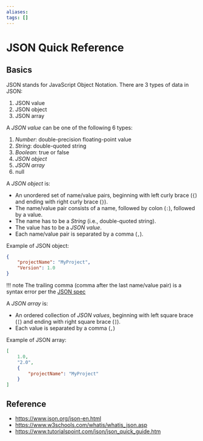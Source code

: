 ```yaml
---
aliases: 
tags: []
---
```


# JSON Quick Reference

## Basics

JSON stands for JavaScript Object Notation. There are 3 types of data in JSON:

1. JSON value
2. JSON object
3. JSON array

A _JSON value_ can be one of the following 6 types:

1. _Number_: double-precision floating-point value
2. _String_: double-quoted string
3. _Boolean_: true or false
4. _JSON object_
5. _JSON array_
6. null


A _JSON object_ is:

* An unordered set of name/value pairs, beginning with left curly brace (`{`) and ending with right curly brace (`}`). 
* The name/value pair consists of a name, followed by colon (`:`), followed by a value.
* The name has to be a _String_ (i.e., double-quoted string).
* The value has to be a _JSON value_.
* Each name/value pair is separated by a comma (`,`).

Example of JSON object:

```json
{
    "projectName": "MyProject",
    "Version": 1.0
}
```

!!! note
    The trailing comma (comma after the last name/value pair) is a syntax error per the [JSON spec](https://www.json.org/json-en.html)

A _JSON array_ is:

* An ordered collection of _JSON values_, beginning with left square brace (`[`) and ending with right square brace (`]`).
* Each value is separated by a comma (`,`)

Example of JSON array:

```json
[ 
    1.0, 
    "2.0", 
    {
        "projectName": "MyProject"
    }
]
```

## Reference

* https://www.json.org/json-en.html
* https://www.w3schools.com/whatis/whatis_json.asp
* https://www.tutorialspoint.com/json/json_quick_guide.htm